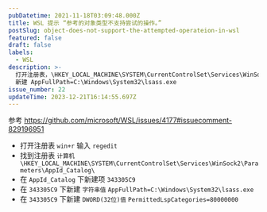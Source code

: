 ```yaml
---
pubDatetime: 2021-11-18T03:09:48.000Z
title: WSL 提示 “参考的对象类型不支持尝试的操作。”
postSlug: object-does-not-support-the-attempted-operateion-in-wsl
featured: false
draft: false
labels:
  - WSL
description: >-
  打开注册表，\HKEY_LOCAL_MACHINE\SYSTEM\CurrentControlSet\Services\WinSock2\Parameters\AppId_Catalog\343305C9
  新建 AppFullPath=C:\Windows\System32\lsass.exe
issue_number: 22
updateTime: 2023-12-21T16:14:55.697Z
---
```


参考 <https://github.com/microsoft/WSL/issues/4177#issuecomment-829196951>

- 打开注册表
  `win+r` 输入 `regedit`
- 找到注册表 `计算机\HKEY_LOCAL_MACHINE\SYSTEM\CurrentControlSet\Services\WinSock2\Parameters\AppId_Catalog\`
- 在 `AppId_Catalog` 下新建项 `343305C9`
- 在 `343305C9` 下新建 `字符串值`
  `AppFullPath=C:\Windows\System32\lsass.exe`
- 在 `343305C9` 下新建 `DWORD(32位)值`
  `PermittedLspCategories=80000000`
